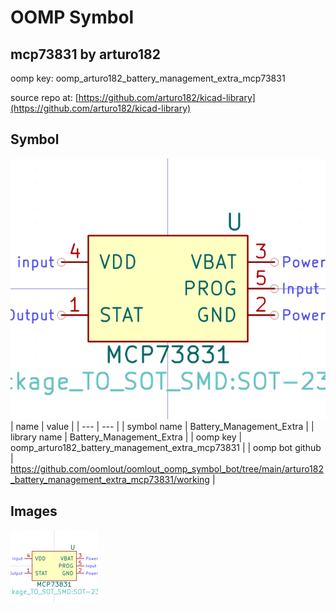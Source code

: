 # OOMP Symbol  
## mcp73831  by arturo182  
  
oomp key: oomp_arturo182_battery_management_extra_mcp73831  
  
source repo at: [https://github.com/arturo182/kicad-library](https://github.com/arturo182/kicad-library)  
## Symbol  
  
[![working.png](working_600.png)](working.png)  
| name | value | 
| --- | --- | 
| symbol name | Battery_Management_Extra | 
| library name | Battery_Management_Extra | 
| oomp key | oomp_arturo182_battery_management_extra_mcp73831 | 
| oomp bot github | https://github.com/oomlout/oomlout_oomp_symbol_bot/tree/main/arturo182_battery_management_extra_mcp73831/working | 
## Images  
  
[![working.png](working_140.png)](working.png)  
